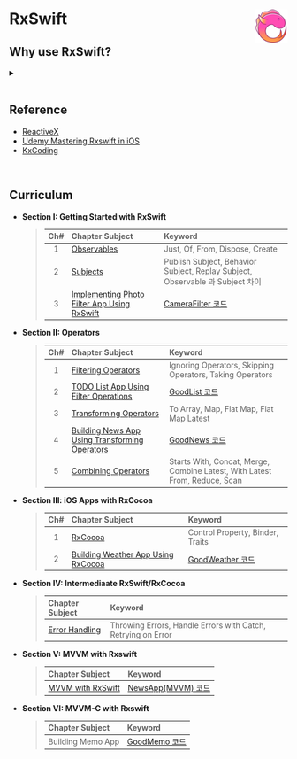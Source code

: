 # RxSwift <img src = "https://github.com/ReactiveX/RxSwift/raw/main/assets/RxSwift_Logo.png" width = 60  align = right> 

## Why use RxSwift?
  
<details>
<summary></summary>
  
### Rx

Reactive Extensions을 사용하는 라이브러리이다.

즉, Reactive Programming을 쉽게 할 수 있도록 돕는 역할을 한다.

데이터의 흐름과 그에 대한 처리를 정의해놓고, 흐름에서 변경사항이 생기면 미리 정의해둔 방식에 따라 변화를 주는 프로그래밍 방식이다. 결국 반응형인데 **변화에 실시간으로 반응**하기 때문 !

> 그래서 RxSwift는 함수형 프로그래밍인 Swift에 반응형 프로그래밍을 더해주는 라이브러리로 볼 수 있다.

---

### RxSwift를 사용함으로써

- **반응형 패러다임이 제공하는 명확함으로 비동기를 동기화된 것처럼 작성이 가능하다.**

곳곳에 DispatchQueue, OperationQueue,, 를 하나의 비동기 코드로 개발이 가능하다.

이렇게 Rx로 일관된 코드를 작성하면서 확장이 불가능한 아키텍쳐 패턴의 확장이 가능하고, 서로 다르게 구현한 로직을 조합하기 쉽다.


- **Thread 처리가 쉬워진다. → 콜백지옥에서 벗어날 수 있음!**

만약 RxSwift를 사용하지 않는다면?

A라는 값을 받아와야 B라는 값을 받아올 수 있고, B라는 값을 받아와야 C라는 값을 받아올 수 있는 상황에서는 흔히 말하는 콜백(CallBack) 지옥이 코드에 나타나게 될 수 있다.

하지만 Rx를 이용하여 가독성을 높이고, 스레드를 쉽게 넘나들며 콜백 지옥을 탈출할 수 있을 것이다. 따라서 UI 이벤트, 네트워크 처리 등의 **데이터를 갱신했을 때의 처리가 쉬워지고,** 그만큼 **코드도 깔끔**해질 것이다.


### 주의할 점

- **클로저의 사용이 많다.**

캡쳐리스트를 사용하여 메모리 누수를 일으키는 강한 순환 참조 (Strong reference cycle)을 피할 수 있게 신경써야한다.

클로저에서는 value type이라고 하더라도, 해당 객체가 만들어진 곳의 인스턴스를 참조할 것이다.
캡쳐리스트를 해주지 않는다면, race condition 같은 것이 발생할 수 있다.

---

> **참고**
> 
- [끄적이는 개발노트](https://beenii.tistory.com/178)
- [Clint Jang 블로그](https://medium.com/@jang.wangsu/ios-swift-rxswift-%EC%99%9C-%EC%82%AC%EC%9A%A9%ED%95%98%EB%A9%B4-%EC%A2%8B%EC%9D%84%EA%B9%8C%EC%9A%94-5c9995f47bab)
</div>
</details>

<br>

## Reference
- [ReactiveX](http://reactivex.io/)
- [Udemy Mastering Rxswift in iOS](https://www.udemy.com/course/mastering-rxswift-in-ios/)
- [KxCoding](https://www.youtube.com/watch?v=m41N4czHGF4&list=PLziSvys01Oek7ANk4rzOYobnUU_FTu5ns)

<br>

## Curriculum

* **Section I: Getting Started with RxSwift**
  > | Ch# | Chapter Subject | Keyword |
  > |:---:| :--- | :--- |
  > |1| [Observables](https://www.notion.so/Observables-0d3b84af6e0540f6ac231aa9e6a28138) | Just, Of, From, Dispose, Create |
  > |2| [Subjects](https://www.notion.so/Subject-c75ff57eecd549b5b22a1d35455fec56) | Publish Subject, Behavior Subject, Replay Subject, Observable 과 Subject 차이 |
  > |3| [Implementing Photo Filter App Using RxSwift](https://www.notion.so/Implementing-Photo-Filter-App-Using-RxSwift-c8484db9fda447b1afb239ce4c7a855a) | [CameraFilter 코드](https://github.com/camosss/RxSwift/tree/main/CameraFilter) |

* **Section II: Operators**
  > | Ch# | Chapter Subject | Keyword |
  > |:---:| :--- | :--- |
  > |1| [Filtering Operators](https://www.notion.so/Filtering-Operators-a3d77b28919f4255b3727f0ec70d0dcb) | Ignoring Operators, Skipping Operators, Taking Operators |
  > |2| [TODO List App Using Filter Operations](https://www.notion.so/TODO-List-App-Using-Filter-Operations-c7a55fbacee7492d92607ba0d8db3319) | [GoodList 코드](https://github.com/camosss/RxSwift/tree/main/GoodList) |
  > |3| [Transforming Operators](https://www.notion.so/Transforming-Operators-1e78cc2409c84678a57623e463669477) | To Array, Map, Flat Map, Flat Map Latest |
  > |4| [Building News App Using Transforming Operators](https://www.notion.so/Building-News-App-Using-Transforming-Operators-88d566808bfd48b29bbd1fbe58a5ae39) | [GoodNews 코드](https://github.com/camosss/RxSwift/tree/main/GoodNews) |
  > |5| [Combining Operators](https://www.notion.so/Combining-Operators-50407af9c7cd4f208f005041a3a8489c) | Starts With, Concat, Merge, Combine Latest, With Latest From, Reduce, Scan |


* **Section III: iOS Apps with RxCocoa**
  > | Ch# | Chapter Subject | Keyword |
  > | :---: | :--- | :--- |
  > |1| [RxCocoa](https://www.notion.so/RxCocoa-2333716ea79c4bcfa594bd7dd79e1d7b) | Control Property, Binder, Traits |
  > |2| [Building Weather App Using RxCocoa](https://www.notion.so/Building-Weather-App-Using-RxCocoa-52d5c8d3c78446e7a5f7e06d1eb5ffc4)| [GoodWeather 코드](https://github.com/camosss/RxSwift/tree/main/GoodWeather) |


* **Section IV: Intermediaate RxSwift/RxCocoa**
  > | Chapter Subject | Keyword |
  > | :--- | :--- |
  > | [Error Handling](https://www.notion.so/Error-Handling-cd065975c2e94e8a8bddf6d9f53f16a2) | Throwing Errors, Handle Errors with Catch, Retrying on Error |


* **Section V: MVVM with Rxswift**
  > | Chapter Subject | Keyword |
  > | :--- | :--- |
  > | [MVVM with RxSwift](https://www.notion.so/MVVM-with-RxSwift-882eb18e1849473b9ef55d39455411f3) | [NewsApp(MVVM) 코드](https://github.com/camosss/RxSwift/tree/main/NewsAppMVVM) |


* **Section VI: MVVM-C with Rxswift**
  > | Chapter Subject | Keyword |
  > | :--- | :--- |
  > | Building Memo App | [GoodMemo 코드](https://github.com/camosss/RxSwift/tree/main/GoodMemo) |






